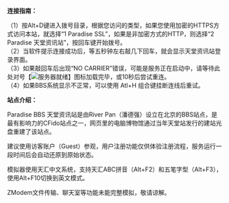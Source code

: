 **连接指南：**

（1）按Alt+D键进入拨号目录，根据您访问的类型，如果您使用加密的HTTPS方式访问本站，就选择“1 Paradise SSL”，如果是非加密方式的HTTP，则选择“2 Paradise 天堂资讯站”，按回车键开始拨号。  
（2）当软件提示连接成功后，等五秒钟左右敲几下回车，就会显示天堂资讯站登录界面。  
（3）如果敲回车后出现“NO CARRIER”错误，可能是服务正在启动中，请等待此处对号【![服务器就绪](//fidoemu-cfido-evmqankeab.cn-hangzhou.fcapp.run/ready.png)】图标加载完毕，或10秒后尝试重连。  
（4）如果BBS系统显示不正常，可以使用 Atl+H 组合键挂断连线后重试。

**站点介绍：**

Paradise BBS 天堂资讯站是由River Pan（潘德强）设立在北京的BBS站点，是最有影响力的CFido站点之一，网页里的电脑博物馆通过当年天堂站发行的建站光盘重建了该站点。

建议使用访客账户（Guest）参观，用户注册功能仅供体验注册流程，服务运行一段时间后会自动还原到原始状态。

模拟器使用天汇中文系统，支持天汇ABC拼音（Alt+F2）和五笔字型（Alt+F3），使用Alt+F10切换到英文模式。

ZModem文件传输、聊天室等功能未能完整模拟，敬请谅解。